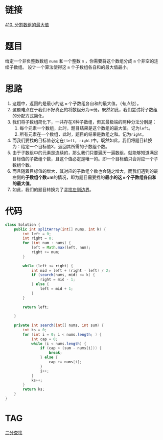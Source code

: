 # 链接

[410. 分割数组的最大值](https://leetcode.cn/problems/split-array-largest-sum/)

# 题目
给定一个非负整数数组 `nums` 和一个整数 `m` ，你需要将这个数组分成 `m` 个非空的连续子数组。
设计一个算法使得这 `m` 个子数组各自和的最大值最小。

# 思路

1. 这题中，返回的是最小的这 `m` 个子数组各自和的最大值。（有点绕）。
2. 这题难点在于我们不好真正的将数组分为m份。既然如此，我们尝试将子数组的分配方式简化。
3. 我们将子数组简化下，一共存在X种子数组，但其最极端的两种分法分别是：
	1. 每个元素一个数组，此时，题目结果是这个数组的最大值。记为`left`。
	2. 所有元素在一个数组，此时，题目的结果是数组之和。记为`right`。
3. 而我们要找的目标值必定在`[left, right]`中。既然如此，我们将题目转换为：给定一个目标值X，返回其所需的子数组个数。
4. 由于子数组中的元素是连续的，那么我们只要遍历一遍数组，就能够知道满足目标值的子数组个数，且这个值必定是唯一的。即一个目标值只会对应一个子数组个数。
5. 而且随着目标值的增大，其对应的子数组个数也会随之增大，而我们遇到的最左侧的**子数组个数=m**的情况，即为题目需要找的**最小的这 `m` 个子数组各自和的最大值**。
6. 如此，我们的题目转换为了[寻找左侧边界](二分查找.md#寻找左侧边界)。

# 代码

```java
class Solution {  
    public int splitArray(int[] nums, int k) {  
        int left = 0;  
        int right = 0;  
        for (int num : nums) {  
            left = Math.max(left, num);  
            right += num;  
        }  
  
        while (left <= right) {  
            int mid = left + (right - left) / 2;  
            if (search(nums, mid) <= k) {  
                right = mid - 1;  
            } else {  
                left = mid + 1;  
            }  
        }  
  
        return left;  
  
    }  
  
    private int search(int[] nums, int sum) {  
        int ks = 0;  
        for (int i = 0; i < nums.length; ) {  
            int cap = 0;  
            while (i < nums.length) {  
                if (cap > (sum - nums[i])) {  
                    break;  
                } else {  
                    cap += nums[i];  
                }  
                i++;  
            }  
            ks++;  
        }  
        return ks;  
    }  
}
```

# TAG
[二分查找](二分查找.md)